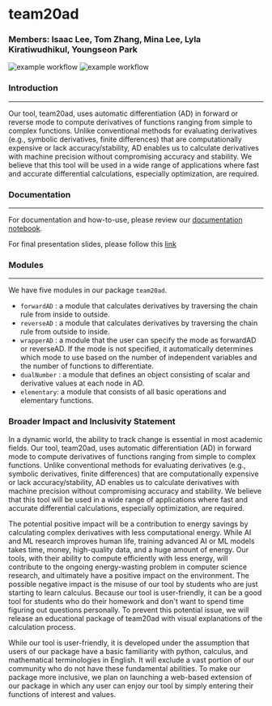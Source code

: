 # team20ad

### Members: Isaac Lee, Tom Zhang, Mina Lee, Lyla Kiratiwudhikul, Youngseon Park
![example workflow](https://code.harvard.edu/CS107/team20/actions/workflows/test.yml/badge.svg)
![example workflow](https://code.harvard.edu/CS107/team20/actions/workflows/coverage.yml/badge.svg)

### Introduction
---

 Our tool, team20ad, uses automatic differentiation (AD) in forward or reverse mode to compute derivatives of functions ranging from simple to complex functions. Unlike conventional methods for evaluating derivatives (e.g., symbolic derivatives, finite differences) that are computationally expensive or lack accuracy/stability, AD enables us to calculate derivatives with machine precision without compromising accuracy and stability. We believe that this tool will be used in a wide range of applications where fast and accurate differential calculations, especially optimization, are required.

### Documentation
---

For documentation and how-to-use, please review our [documentation notebook](https://code.harvard.edu/CS107/team20/blob/main/docs/documentation.md).

For final presentation slides, please follow this [link](https://docs.google.com/presentation/d/1QTp1TgBgD-8IoDuCckQiYSAcb674EGMxv8NQPq3YPPE/edit?usp=sharing)

### Modules
---
We have five modules in our package `team20ad`.

* `forwardAD` : a module that calculates derivatives by traversing the chain rule from inside to outside.
* `reverseAD` : a module that calculates derivatives by traversing the chain rule from outside to inside.
* `wrapperAD` : a module that the user can specify the mode as forwardAD or reverseAD. If the mode is not specified, it automatically determines which mode to use based on the number of independent variables and the number of functions to differentiate.
* `dualNumber` : a module that defines an object consisting of scalar and derivative values at each node in AD.
* `elementary`: a module that consists of all basic operations and elementary functions.

### Broader Impact and Inclusivity Statement

 In a dynamic world, the ability to track change is essential in most academic fields. Our tool, team20ad, uses automatic differentiation (AD) in forward mode to compute derivatives of functions ranging from simple to complex functions. Unlike conventional methods for evaluating derivatives (e.g., symbolic derivatives, finite differences) that are computationally expensive or lack accuracy/stability, AD enables us to calculate derivatives with machine precision without compromising accuracy and stability. We believe that this tool will be used in a wide range of applications where fast and accurate differential calculations, especially optimization, are required.

The potential positive impact will be a contribution to energy savings by calculating complex derivatives with less computational energy. While AI and ML research improves human life, training advanced AI or ML models takes time, money, high-quality data, and a huge amount of energy. Our tools, with their ability to compute efficiently with less energy, will contribute to the ongoing energy-wasting problem in computer science research, and ultimately have a positive impact on the environment. The possible negative impact is the misuse of our tool by students who are just starting to learn calculus. Because our tool is user-friendly, it can be a good tool for students who do their homework and don't want to spend time figuring out questions personally. To prevent this potential issue, we will release an educational package of team20ad with visual explanations of the calculation process.

While our tool is user-friendly, it is developed under the assumption that users of our package have a basic familiarity with python, calculus, and mathematical terminologies in English. It will exclude a vast portion of our community who do not have these fundamental abilities. To make our package more inclusive, we plan on launching a web-based extension of our package in which any user can enjoy our tool by simply entering their functions of interest and values. 

